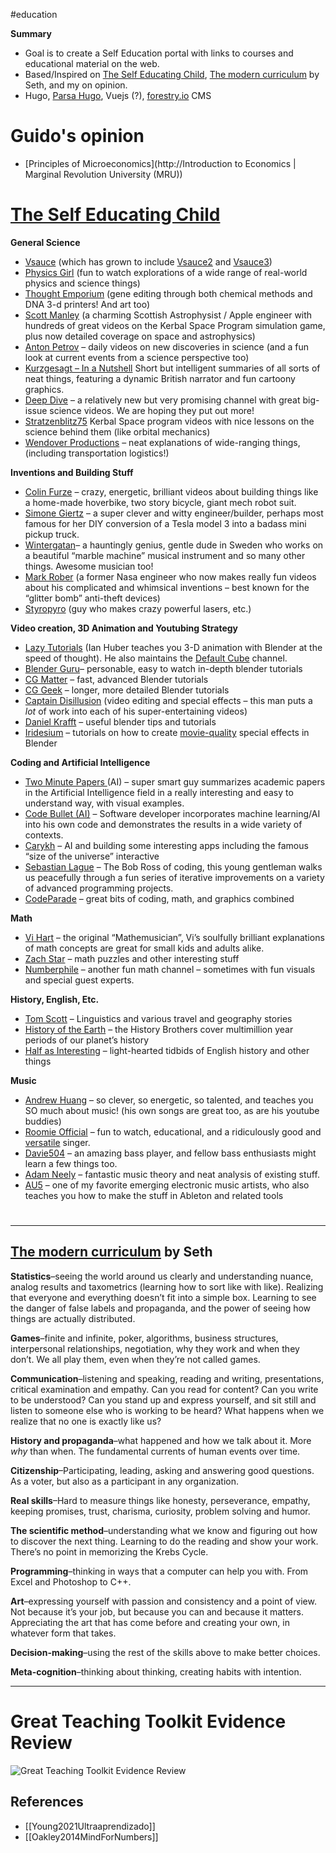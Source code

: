  #education

**Summary**

- Goal is to create a Self Education portal with links to courses and educational material on the web.
- Based/Inspired on [The Self Educating Child](https://www.mrmoneymustache.com/2021/04/18/the-self-educating-child/?utm_source=feedburner&utm_medium=feed&utm_campaign=Feed%3A+MrMoneyMustache+(Mr.+Money+Mustache)), [The modern curriculum](https://seths.blog/2021/09/the-modern-curriculum/) by Seth, and my on opinion.
- Hugo, [Parsa Hugo](https://themes.gohugo.io/parsa-hugo/), Vuejs (?), [forestry.io](http://forestry.io) CMS

# Guido's opinion

- [Principles of Microeconomics](http://Introduction to Economics | Marginal Revolution University (MRU))

# [The Self Educating Child](https://www.mrmoneymustache.com/2021/04/18/the-self-educating-child/)

**General Science**

- [Vsauce](https://www.youtube.com/user/Vsauce) (which has grown to include [Vsauce2](https://www.youtube.com/user/Vsauce2/videos) and [Vsauce3](https://www.youtube.com/user/Vsauce3))
- [Physics Girl](https://www.youtube.com/user/physicswoman) (fun to watch explorations of a wide range of real-world physics and science things)
- [Thought Emporium](https://www.youtube.com/user/TheChemlife) (gene editing through both chemical methods and DNA 3-d printers! And art too)
- [Scott Manley](https://www.youtube.com/user/szyzyg) (a charming Scottish Astrophysist / Apple engineer with hundreds of great videos on the Kerbal Space Program simulation game, plus now detailed coverage on space and astrophysics)
- [Anton Petrov](https://www.youtube.com/user/whatdamath) – daily videos on new discoveries in science (and a fun look at current events from a science perspective too)
- [Kurzgesagt – In a Nutshell](https://www.youtube.com/user/Kurzgesagt) Short but intelligent summaries of all sorts of neat things, featuring a dynamic British narrator and fun cartoony graphics.
- [Deep Dive](https://www.youtube.com/channel/UCFPGKw4jb7CJur6cHmIgI3Q) – a relatively new but very promising channel with great big-issue science videos. We are hoping they put out more!
- [Stratzenblitz75](https://www.youtube.com/c/Stratzenblitz75/videos) Kerbal Space program videos with nice lessons on the science behind them (like orbital mechanics)
- [Wendover Productions](https://www.youtube.com/user/Wendoverproductions) – neat explanations of wide-ranging things, (including transportation logistics!)

**Inventions and Building Stuff**

- [Colin Furze](https://www.youtube.com/user/colinfurze) – crazy, energetic, brilliant videos about building things like a home-made hoverbike, two story bicycle, giant mech robot suit.
- [Simone Giertz](https://www.youtube.com/channel/UC3KEoMzNz8eYnwBC34RaKCQ) – a super clever and witty engineer/builder, perhaps most famous for her DIY conversion of a Tesla model 3 into a badass mini pickup truck.
- [Wintergatan](https://www.youtube.com/user/wintergatan2000)– a hauntingly genius, gentle dude in Sweden who works on a beautiful “marble machine” musical instrument and so many other things. Awesome musician too!
- [Mark Rober](https://www.youtube.com/user/onemeeeliondollars) (a former Nasa engineer who now makes really fun videos about his complicated and whimsical inventions – best known for the “glitter bomb” anti-theft devices)
- [Styropyro](https://www.youtube.com/user/styropyro) (guy who makes crazy powerful lasers, etc.)

**Video creation, 3D Animation and Youtubing Strategy**

- [Lazy Tutorials](https://www.youtube.com/user/mrdodobird) (Ian Huber teaches you 3-D animation with Blender at the speed of thought). He also maintains the [Default Cube](https://www.youtube.com/channel/UCdpWKLNfbROyoGPV46-zaUQ) channel.
- [Blender Guru](https://www.youtube.com/user/AndrewPPrice)– personable, easy to watch in-depth blender tutorials
- [CG Matter](https://www.youtube.com/channel/UCy1f4m64dwCwk8CBZ_vHfPg) – fast, advanced Blender tutorials
- [CG Geek](https://www.youtube.com/results?search_query=cg+geek) – longer, more detailed Blender tutorials
- [Captain Disillusion](https://www.youtube.com/user/CaptainDisillusion) (video editing and special effects – this man puts a *lot* of work into each of his super-entertaining videos)
- [Daniel Krafft](https://www.youtube.com/channel/UCojEXrCBzO-cP2N5YlRcrWw) – useful blender tips and tutorials
- [Iridesium](https://www.youtube.com/channel/UCsVG9hd6Dqdj7lP-YPIgCjg) – tutorials on how to create [movie-quality](https://www.youtube.com/watch?v=mXnp_KIo8q8&ab_channel=Iridesium) special effects in Blender

**Coding and Artificial Intelligence**

- [Two Minute Papers ](https://www.youtube.com/user/keeroyz)(AI) – super smart guy summarizes academic papers in the Artificial Intelligence field in a really interesting and easy to understand way, with visual examples.
- [Code Bullet (AI)](https://www.youtube.com/channel/UC0e3QhIYukixgh5VVpKHH9Q) – Software developer incorporates machine learning/AI into his own code and demonstrates the results in a wide variety of contexts.
- [Carykh](https://www.youtube.com/user/carykh) – AI and building some interesting apps including the famous “size of the universe” interactive
- [Sebastian Lague](https://www.youtube.com/user/Cercopithecan) – The Bob Ross of coding, this young gentleman walks us peacefully through a fun series of iterative improvements on a variety of advanced programming projects.
- [CodeParade](https://www.youtube.com/results?search_query=code+parade) – great bits of coding, math, and graphics combined

**Math**

- [Vi Hart](https://www.youtube.com/user/Vihart) – the original “Mathemusician”, Vi’s soulfully brilliant explanations of math concepts are great for small kids and adults alike.
- [Zach Star](https://www.youtube.com/channel/UCpCSAcbqs-sjEVfk_hMfY9w) – math puzzles and other interesting stuff
- [Numberphile](https://www.youtube.com/results?search_query=numberphile) – another fun math channel – sometimes with fun visuals and special guest experts.

**History, English, Etc.**

- [Tom Scott](https://www.youtube.com/user/enyay) – Linguistics and various travel and geography stories
- [History of the Earth](https://www.youtube.com/channel/UC_aOteuWIY8ITg7DQQspG1g) – the History Brothers cover multimillion year periods of our planet’s history
- [Half as Interesting](https://www.youtube.com/channel/UCuCkxoKLYO_EQ2GeFtbM_bw) – light-hearted tidbids of English history and other things

**Music**

- [Andrew Huang](https://www.youtube.com/user/songstowearpantsto) – so clever, so energetic, so talented, and teaches you SO much about music! (his own songs are great too, as are his youtube buddies)
- [Roomie Official](https://www.youtube.com/user/RoomieOfficial) – fun to watch, educational, and a ridiculously good and [versatile](https://www.youtube.com/watch?v=jPoLeJJsbCw&ab_channel=RoomieOfficial) singer.
- [Davie504](https://www.youtube.com/user/Davie504) – an amazing bass player, and fellow bass enthusiasts might learn a few things too.
- [Adam Neely](https://www.youtube.com/user/havic5) – fantastic music theory and neat analysis of existing stuff.
- [AU5](https://www.youtube.com/user/Au5music) – one of my favorite emerging electronic music artists, who also teaches you how to make the stuff in Ableton and related tools

# 

------

## [The modern curriculum](https://seths.blog/2021/09/the-modern-curriculum/) by Seth 

**Statistics**–seeing the world around us clearly and understanding nuance, analog results and taxometrics (learning how to sort like with like). Realizing that everyone and everything doesn’t fit into a simple box. Learning to see the danger of false labels and propaganda, and the power of seeing how things are actually distributed.

**Games**–finite and infinite, poker, algorithms, business structures, interpersonal relationships, negotiation, why they work and when they don’t. We all play them, even when they’re not called games.

**Communication**–listening and speaking, reading and writing, presentations, critical examination and empathy. Can you read for content? Can you write to be understood? Can you stand up and express yourself, and sit still and listen to someone else who is working to be heard? What happens when we realize that no one is exactly like us?

**History and propaganda**–what happened and how we talk about it. More *why* than when. The fundamental currents of human events over time.

**Citizenship**–Participating, leading, asking and answering good questions. As a voter, but also as a participant in any organization.

**Real skills**–Hard to measure things like honesty, perseverance, empathy, keeping promises, trust, charisma, curiosity, problem solving and humor.

**The scientific method**–understanding what we know and figuring out how to discover the next thing. Learning to do the reading and show your work. There’s no point in memorizing the Krebs Cycle.

**Programming**–thinking in ways that a computer can help you with. From Excel and Photoshop to C++.

**Art**–expressing yourself with passion and consistency and a point of view. Not because it’s your job, but because you can and because it matters. Appreciating the art that has come before and creating your own, in whatever form that takes.

**Decision-making**–using the rest of the skills above to make better choices.

**Meta-cognition**–thinking about thinking, creating habits with intention.

------

# Great Teaching Toolkit Evidence Review

![Great Teaching Toolkit Evidence Review](/images/great-teaching-toolkit-evidence-review.png)

 ## References

 - [[Young2021Ultraaprendizado]]
 - [[Oakley2014MindForNumbers]]